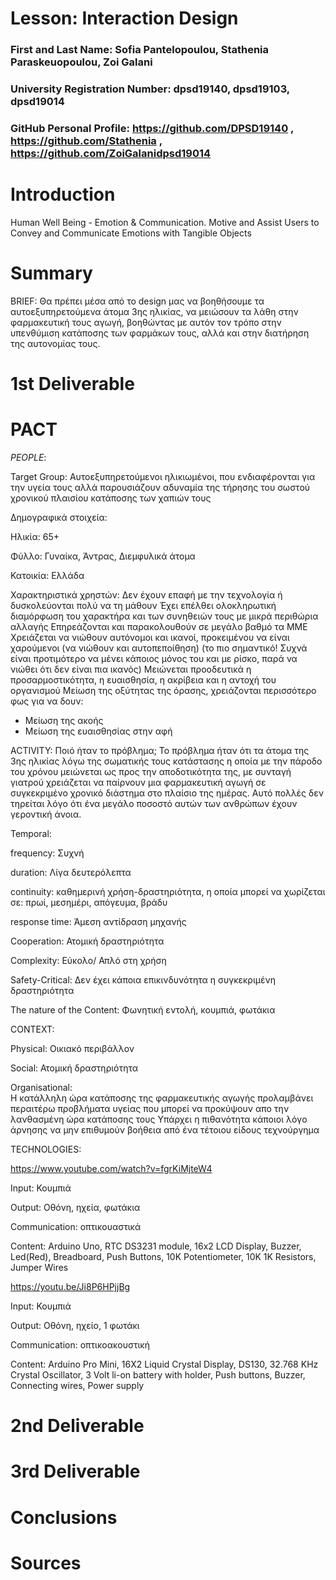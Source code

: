 # Lesson: Interaction Design

### First and Last Name: Sofia Pantelopoulou, Stathenia Paraskeuopoulou, Zoi Galani 
### University Registration Number: dpsd19140, dpsd19103, dpsd19014
### GitHub Personal Profile: https://github.com/DPSD19140 , https://github.com/Stathenia , https://github.com/ZoiGalanidpsd19014

# Introduction
Human Well Being - Emotion & Communication. Motive and Assist Users to Convey and Communicate Emotions with Tangible Objects

# Summary
BRIEF: Θα πρέπει μέσα από το design μας να βοηθήσουμε τα αυτοεξυπηρετούμενα άτομα 3ης ηλικίας, να μειώσουν τα λάθη στην φαρμακευτική τους αγωγή, βοηθώντας με αυτόν τον τρόπο στην υπενθύμιση κατάποσης των φαρμάκων τους, αλλά και στην διατήρηση της αυτονομίας τους.



# 1st Deliverable

# PACT 



*PEOPLE*:

Target Group: Αυτοεξυπηρετούμενοι ηλικιωμένοι, που ενδιαφέρονται για την υγεία τους αλλά παρουσιάζουν αδυναμία της τήρησης του σωστού χρονικού πλαισίου κατάποσης των χαπιών τους



Δημογραφικά στοιχεία:

Ηλικία:  65+

Φύλλο:  Γυναίκα,  Άντρας,  Διεμφυλικά άτομα

Κατοικία: Ελλάδα


Χαρακτηριστικά χρηστών:
Δεν έχουν επαφή με την τεχνολογία ή δυσκολεύονται πολύ να τη μάθουν
Έχει επέλθει ολοκληρωτική διαμόρφωση του  χαρακτήρα και  των συνηθειών τους με μικρά περιθώρια αλλαγής
Επηρεάζονται και παρακολουθούν σε μεγάλο βαθμό τα ΜΜΕ
Χρειάζεται να νιώθουν αυτόνομοι και ικανοί, προκειμένου να είναι χαρούμενοι (να νιώθουν και αυτοπεποίθηση) (το πιο σημαντικό! Συχνά είναι προτιμότερο να μένει κάποιος μόνος του και με ρίσκο, παρά να νιώθει ότι δεν είναι πια ικανός) 
Μειώνεται προοδευτικά η προσαρμοστικότητα, η ευαισθησία, η ακρίβεια και η αντοχή του οργανισμού
Μείωση της οξύτητας της όρασης, χρειάζονται περισσότερο φως για να δουν:
- Μείωση της ακοής
- Μείωση της ευαισθησίας στην αφή





ACTIVITY:
Ποιό ήταν το πρόβλημα;
Το πρόβλημα ήταν ότι τα άτομα της 3ης ηλικίας λόγω της σωματικής τους κατάστασης η οποία με την πάροδο του χρόνου μειώνεται ως προς την αποδοτικότητα της, με συνταγή γιατρού χρειάζεται να παίρνουν μια φαρμακευτική αγωγή σε συγκεκριμένο χρονικό διάστημα στο πλαίσιο της ημέρας. Αυτό πολλές δεν τηρείται λόγο ότι ένα μεγάλο ποσοστό αυτών των ανθρώπων έχουν γεροντική άνοια.



Temporal:

frequency: Συχνή

 duration:  Λίγα δευτερόλεπτα
 
 continuity: καθημερινή χρήση-δραστηριότητα, η οποία μπορεί να χωρίζεται σε: πρωί, μεσημέρι, απόγευμα, βράδυ
 
 response time: Άμεση αντίδραση μηχανής
 
 
Cooperation: Ατομική δραστηριότητα


Complexity: Εύκολο/ Απλό στη χρήση


Safety-Critical: Δεν έχει κάποια επικινδυνότητα η συγκεκριμένη δραστηριότητα


The nature of the Content: Φωνητική εντολή, κουμπιά, φωτάκια



CONTEXT:

Physical: Οικιακό περιβάλλον

Social: Ατομική δραστηριότητα

Organisational:  
Η κατάλληλη ώρα κατάποσης της φαρμακευτικής αγωγής προλαμβάνει περαιτέρω προβλήματα υγείας που μπορεί να προκύψουν απο την λανθασμένη ώρα κατάποσης τους
Υπάρχει η πιθανότητα κάποιοι λόγο άρνησης να μην επιθυμούν βοήθεια από ένα τέτοιου είδους τεχνούργημα



TECHNOLOGIES:



https://www.youtube.com/watch?v=fgrKiMjteW4 


Input: Κουμπιά

Output: Οθόνη, ηχεία, φωτάκια

Communication:  οπτικουαστικά

Content: Arduino Uno, RTC DS3231 module, 16x2 LCD Display, Buzzer, Led(Red), Breadboard, Push Buttons, 10K Potentiometer, 10K 1K Resistors, Jumper Wires




https://youtu.be/Ji8P6HPjjBg


Input: Κουμπιά

Output: Οθόνη, ηχείο, 1 φωτάκι

Communication:  οπτικοακουστική

Content: Arduino Pro Mini, 16X2 Liquid Crystal Display, DS130, 32.768 KHz Crystal Oscillator, 3 Volt li-on battery with holder, Push buttons, Buzzer, Connecting wires, Power supply


# 2nd Deliverable


# 3rd Deliverable 


# Conclusions


# Sources
